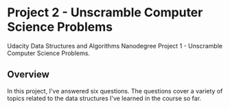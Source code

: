 # Project 2 - Unscramble Computer Science Problems
Udacity Data Structures and Algorithms Nanodegree Project 1 - Unscramble Computer Science Problems.

## Overview
In this project, I've answered six questions. The questions cover a variety of topics related to 
the data structures I've learned in the course so far.
